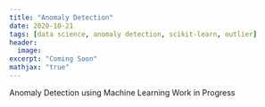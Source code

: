 ```yaml
---
title: "Anomaly Detection"
date: 2020-10-21
tags: [data science, anomaly detection, scikit-learn, outlier]
header:
  image: 
excerpt: "Coming Soon"
mathjax: "true"
---
```


Anomaly Detection using Machine Learning
Work in Progress
